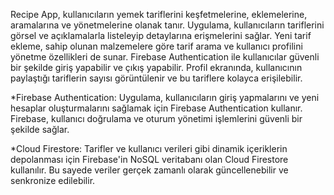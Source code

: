 Recipe App, kullanıcıların yemek tariflerini keşfetmelerine, eklemelerine, aramalarına ve yönetmelerine olanak tanır. Uygulama, kullanıcıların tariflerini görsel ve açıklamalarla listeleyip detaylarına erişmelerini sağlar. Yeni tarif ekleme, sahip olunan malzemelere göre tarif arama ve kullanıcı profilini yönetme özellikleri de sunar. Firebase Authentication ile kullanıcılar güvenli bir şekilde giriş yapabilir ve çıkış yapabilir. Profil ekranında, kullanıcının paylaştığı tariflerin sayısı görüntülenir ve bu tariflere kolayca erişilebilir. 

*Firebase Authentication: Uygulama, kullanıcıların giriş yapmalarını ve yeni hesaplar oluşturmalarını sağlamak için Firebase Authentication kullanır. Firebase, kullanıcı doğrulama ve oturum yönetimi işlemlerini güvenli bir şekilde sağlar.

*Cloud Firestore: Tarifler ve kullanıcı verileri gibi dinamik içeriklerin depolanması için Firebase'in NoSQL veritabanı olan Cloud Firestore kullanılır. Bu sayede veriler gerçek zamanlı olarak güncellenebilir ve senkronize edilebilir.

